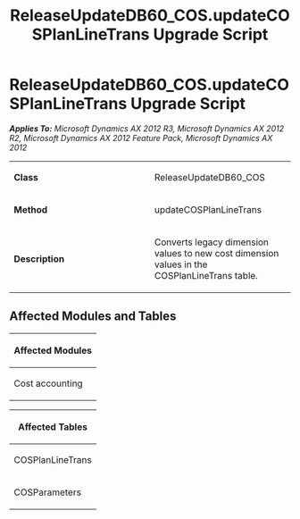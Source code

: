 ﻿---
title: ReleaseUpdateDB60_COS.updateCOSPlanLineTrans Upgrade Script
TOCTitle: ReleaseUpdateDB60_COS.updateCOSPlanLineTrans Upgrade Script
ms:assetid: bf2c8da9-80df-53ac-1e50-9ff93ad92b0b
ms:mtpsurl: https://msdn.microsoft.com/en-us/library/JJ686750(v=AX.60)
ms:contentKeyID: 49710948
ms.date: 05/18/2015
mtps_version: v=AX.60
---

# ReleaseUpdateDB60\_COS.updateCOSPlanLineTrans Upgrade Script 


_**Applies To:** Microsoft Dynamics AX 2012 R3, Microsoft Dynamics AX 2012 R2, Microsoft Dynamics AX 2012 Feature Pack, Microsoft Dynamics AX 2012_

<table>
<colgroup>
<col style="width: 50%" />
<col style="width: 50%" />
</colgroup>
<tbody>
<tr class="odd">
<td><p><strong>Class</strong></p></td>
<td><p>ReleaseUpdateDB60_COS</p></td>
</tr>
<tr class="even">
<td><p><strong>Method</strong></p></td>
<td><p>updateCOSPlanLineTrans</p></td>
</tr>
<tr class="odd">
<td><p><strong>Description</strong></p></td>
<td><p>Converts legacy dimension values to new cost dimension values in the COSPlanLineTrans table.</p></td>
</tr>
</tbody>
</table>


## Affected Modules and Tables

<table>
<colgroup>
<col style="width: 100%" />
</colgroup>
<thead>
<tr class="header">
<th><p>Affected Modules</p></th>
</tr>
</thead>
<tbody>
<tr class="odd">
<td><p>Cost accounting</p></td>
</tr>
</tbody>
</table>


<table>
<colgroup>
<col style="width: 100%" />
</colgroup>
<thead>
<tr class="header">
<th><p>Affected Tables</p></th>
</tr>
</thead>
<tbody>
<tr class="odd">
<td><p>COSPlanLineTrans</p></td>
</tr>
<tr class="even">
<td><p>COSParameters</p></td>
</tr>
</tbody>
</table>

  


